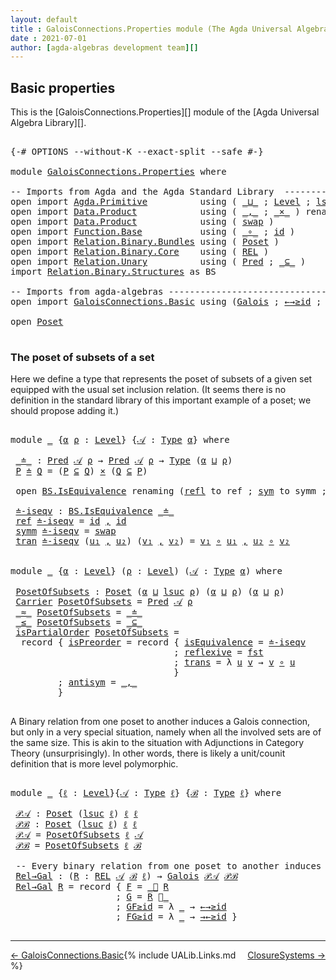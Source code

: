 ```yaml
---
layout: default
title : GaloisConnections.Properties module (The Agda Universal Algebra Library)
date : 2021-07-01
author: [agda-algebras development team][]
---
```


## <a id="basic-properties">Basic properties</a>

This is the [GaloisConnections.Properties][] module of the [Agda Universal Algebra Library][].

<pre class="Agda">

<a id="328" class="Symbol">{-#</a> <a id="332" class="Keyword">OPTIONS</a> <a id="340" class="Pragma">--without-K</a> <a id="352" class="Pragma">--exact-split</a> <a id="366" class="Pragma">--safe</a> <a id="373" class="Symbol">#-}</a>

<a id="378" class="Keyword">module</a> <a id="385" href="GaloisConnections.Properties.html" class="Module">GaloisConnections.Properties</a> <a id="414" class="Keyword">where</a>

<a id="421" class="Comment">-- Imports from Agda and the Agda Standard Library  ---------------------------------------</a>
<a id="513" class="Keyword">open</a> <a id="518" class="Keyword">import</a> <a id="525" href="Agda.Primitive.html" class="Module">Agda.Primitive</a>          <a id="549" class="Keyword">using</a> <a id="555" class="Symbol">(</a> <a id="557" href="Agda.Primitive.html#810" class="Primitive Operator">_⊔_</a> <a id="561" class="Symbol">;</a> <a id="563" href="Agda.Primitive.html#597" class="Postulate">Level</a> <a id="569" class="Symbol">;</a> <a id="571" href="Agda.Primitive.html#780" class="Primitive">lsuc</a> <a id="576" class="Symbol">)</a> <a id="578" class="Keyword">renaming</a> <a id="587" class="Symbol">(</a> <a id="589" href="Agda.Primitive.html#326" class="Primitive">Set</a> <a id="593" class="Symbol">to</a> <a id="596" class="Primitive">Type</a> <a id="601" class="Symbol">)</a>
<a id="603" class="Keyword">open</a> <a id="608" class="Keyword">import</a> <a id="615" href="Data.Product.html" class="Module">Data.Product</a>            <a id="639" class="Keyword">using</a> <a id="645" class="Symbol">(</a> <a id="647" href="Agda.Builtin.Sigma.html#236" class="InductiveConstructor Operator">_,_</a> <a id="651" class="Symbol">;</a> <a id="653" href="Data.Product.html#1167" class="Function Operator">_×_</a> <a id="657" class="Symbol">)</a> <a id="659" class="Keyword">renaming</a> <a id="668" class="Symbol">(</a> <a id="670" href="Agda.Builtin.Sigma.html#252" class="Field">proj₁</a> <a id="676" class="Symbol">to</a> <a id="679" class="Field">fst</a> <a id="683" class="Symbol">)</a>
<a id="685" class="Keyword">open</a> <a id="690" class="Keyword">import</a> <a id="697" href="Data.Product.html" class="Module">Data.Product</a>            <a id="721" class="Keyword">using</a> <a id="727" class="Symbol">(</a> <a id="729" href="Data.Product.html#5317" class="Function">swap</a> <a id="734" class="Symbol">)</a>
<a id="736" class="Keyword">open</a> <a id="741" class="Keyword">import</a> <a id="748" href="Function.Base.html" class="Module">Function.Base</a>           <a id="772" class="Keyword">using</a> <a id="778" class="Symbol">(</a> <a id="780" href="Function.Base.html#1031" class="Function Operator">_∘_</a> <a id="784" class="Symbol">;</a> <a id="786" href="Function.Base.html#615" class="Function">id</a> <a id="789" class="Symbol">)</a>
<a id="791" class="Keyword">open</a> <a id="796" class="Keyword">import</a> <a id="803" href="Relation.Binary.Bundles.html" class="Module">Relation.Binary.Bundles</a> <a id="827" class="Keyword">using</a> <a id="833" class="Symbol">(</a> <a id="835" href="Relation.Binary.Bundles.html#3028" class="Record">Poset</a> <a id="841" class="Symbol">)</a>
<a id="843" class="Keyword">open</a> <a id="848" class="Keyword">import</a> <a id="855" href="Relation.Binary.Core.html" class="Module">Relation.Binary.Core</a>    <a id="879" class="Keyword">using</a> <a id="885" class="Symbol">(</a> <a id="887" href="Relation.Binary.Core.html#766" class="Function">REL</a> <a id="891" class="Symbol">)</a>
<a id="893" class="Keyword">open</a> <a id="898" class="Keyword">import</a> <a id="905" href="Relation.Unary.html" class="Module">Relation.Unary</a>          <a id="929" class="Keyword">using</a> <a id="935" class="Symbol">(</a> <a id="937" href="Relation.Unary.html#1101" class="Function">Pred</a> <a id="942" class="Symbol">;</a> <a id="944" href="Relation.Unary.html#1742" class="Function Operator">_⊆_</a> <a id="948" class="Symbol">)</a>
<a id="950" class="Keyword">import</a> <a id="957" href="Relation.Binary.Structures.html" class="Module">Relation.Binary.Structures</a> <a id="984" class="Symbol">as</a> <a id="987" class="Module">BS</a>

<a id="991" class="Comment">-- Imports from agda-algebras --------------------------------------------------------------</a>
<a id="1084" class="Keyword">open</a> <a id="1089" class="Keyword">import</a> <a id="1096" href="GaloisConnections.Basic.html" class="Module">GaloisConnections.Basic</a> <a id="1120" class="Keyword">using</a> <a id="1126" class="Symbol">(</a><a id="1127" href="GaloisConnections.Basic.html#1314" class="Record">Galois</a> <a id="1134" class="Symbol">;</a> <a id="1136" href="GaloisConnections.Basic.html#1855" class="Function">←→≥id</a> <a id="1142" class="Symbol">;</a> <a id="1144" href="GaloisConnections.Basic.html#1943" class="Function">→←≥id</a> <a id="1150" class="Symbol">;</a> <a id="1152" href="GaloisConnections.Basic.html#1606" class="Function Operator">_⃗_</a> <a id="1156" class="Symbol">;</a> <a id="1158" href="GaloisConnections.Basic.html#1766" class="Function Operator">_⃖_</a> <a id="1162" class="Symbol">)</a>

<a id="1165" class="Keyword">open</a> <a id="1170" href="Relation.Binary.Bundles.html#3028" class="Module">Poset</a>

</pre>

### <a id="the-poset-of-subsets-of-a-set">The poset of subsets of a set</a>

Here we define a type that represents the poset of subsets of a given set equipped with the usual set inclusion relation. (It seems there is no definition in the standard library of this important example of a poset; we should propose adding it.)

<pre class="Agda">

<a id="1528" class="Keyword">module</a> <a id="1535" href="GaloisConnections.Properties.html#1535" class="Module">_</a> <a id="1537" class="Symbol">{</a><a id="1538" href="GaloisConnections.Properties.html#1538" class="Bound">α</a> <a id="1540" href="GaloisConnections.Properties.html#1540" class="Bound">ρ</a> <a id="1542" class="Symbol">:</a> <a id="1544" href="Agda.Primitive.html#597" class="Postulate">Level</a><a id="1549" class="Symbol">}</a> <a id="1551" class="Symbol">{</a><a id="1552" href="GaloisConnections.Properties.html#1552" class="Bound">𝒜</a> <a id="1554" class="Symbol">:</a> <a id="1556" href="GaloisConnections.Properties.html#596" class="Primitive">Type</a> <a id="1561" href="GaloisConnections.Properties.html#1538" class="Bound">α</a><a id="1562" class="Symbol">}</a> <a id="1564" class="Keyword">where</a>

 <a id="1572" href="GaloisConnections.Properties.html#1572" class="Function Operator">_≐_</a> <a id="1576" class="Symbol">:</a> <a id="1578" href="Relation.Unary.html#1101" class="Function">Pred</a> <a id="1583" href="GaloisConnections.Properties.html#1552" class="Bound">𝒜</a> <a id="1585" href="GaloisConnections.Properties.html#1540" class="Bound">ρ</a> <a id="1587" class="Symbol">→</a> <a id="1589" href="Relation.Unary.html#1101" class="Function">Pred</a> <a id="1594" href="GaloisConnections.Properties.html#1552" class="Bound">𝒜</a> <a id="1596" href="GaloisConnections.Properties.html#1540" class="Bound">ρ</a> <a id="1598" class="Symbol">→</a> <a id="1600" href="GaloisConnections.Properties.html#596" class="Primitive">Type</a> <a id="1605" class="Symbol">(</a><a id="1606" href="GaloisConnections.Properties.html#1538" class="Bound">α</a> <a id="1608" href="Agda.Primitive.html#810" class="Primitive Operator">⊔</a> <a id="1610" href="GaloisConnections.Properties.html#1540" class="Bound">ρ</a><a id="1611" class="Symbol">)</a>
 <a id="1614" href="GaloisConnections.Properties.html#1614" class="Bound">P</a> <a id="1616" href="GaloisConnections.Properties.html#1572" class="Function Operator">≐</a> <a id="1618" href="GaloisConnections.Properties.html#1618" class="Bound">Q</a> <a id="1620" class="Symbol">=</a> <a id="1622" class="Symbol">(</a><a id="1623" href="GaloisConnections.Properties.html#1614" class="Bound">P</a> <a id="1625" href="Relation.Unary.html#1742" class="Function Operator">⊆</a> <a id="1627" href="GaloisConnections.Properties.html#1618" class="Bound">Q</a><a id="1628" class="Symbol">)</a> <a id="1630" href="Data.Product.html#1167" class="Function Operator">×</a> <a id="1632" class="Symbol">(</a><a id="1633" href="GaloisConnections.Properties.html#1618" class="Bound">Q</a> <a id="1635" href="Relation.Unary.html#1742" class="Function Operator">⊆</a> <a id="1637" href="GaloisConnections.Properties.html#1614" class="Bound">P</a><a id="1638" class="Symbol">)</a>

 <a id="1642" class="Keyword">open</a> <a id="1647" href="Relation.Binary.Structures.html#1522" class="Module">BS.IsEquivalence</a> <a id="1664" class="Keyword">renaming</a> <a id="1673" class="Symbol">(</a><a id="1674" href="Relation.Binary.Structures.html#1568" class="Field">refl</a> <a id="1679" class="Symbol">to</a> <a id="1682" class="Field">ref</a> <a id="1686" class="Symbol">;</a> <a id="1688" href="Relation.Binary.Structures.html#1594" class="Field">sym</a> <a id="1692" class="Symbol">to</a> <a id="1695" class="Field">symm</a> <a id="1700" class="Symbol">;</a> <a id="1702" href="Relation.Binary.Structures.html#1620" class="Field">trans</a> <a id="1708" class="Symbol">to</a> <a id="1711" class="Field">tran</a><a id="1715" class="Symbol">)</a>

 <a id="1719" href="GaloisConnections.Properties.html#1719" class="Function">≐-iseqv</a> <a id="1727" class="Symbol">:</a> <a id="1729" href="Relation.Binary.Structures.html#1522" class="Record">BS.IsEquivalence</a> <a id="1746" href="GaloisConnections.Properties.html#1572" class="Function Operator">_≐_</a>
 <a id="1751" href="GaloisConnections.Properties.html#1682" class="Field">ref</a> <a id="1755" href="GaloisConnections.Properties.html#1719" class="Function">≐-iseqv</a> <a id="1763" class="Symbol">=</a> <a id="1765" href="Function.Base.html#615" class="Function">id</a> <a id="1768" href="Agda.Builtin.Sigma.html#236" class="InductiveConstructor Operator">,</a> <a id="1770" href="Function.Base.html#615" class="Function">id</a>
 <a id="1774" href="GaloisConnections.Properties.html#1695" class="Field">symm</a> <a id="1779" href="GaloisConnections.Properties.html#1719" class="Function">≐-iseqv</a> <a id="1787" class="Symbol">=</a> <a id="1789" href="Data.Product.html#5317" class="Function">swap</a>
 <a id="1795" href="GaloisConnections.Properties.html#1711" class="Field">tran</a> <a id="1800" href="GaloisConnections.Properties.html#1719" class="Function">≐-iseqv</a> <a id="1808" class="Symbol">(</a><a id="1809" href="GaloisConnections.Properties.html#1809" class="Bound">u₁</a> <a id="1812" href="Agda.Builtin.Sigma.html#236" class="InductiveConstructor Operator">,</a> <a id="1814" href="GaloisConnections.Properties.html#1814" class="Bound">u₂</a><a id="1816" class="Symbol">)</a> <a id="1818" class="Symbol">(</a><a id="1819" href="GaloisConnections.Properties.html#1819" class="Bound">v₁</a> <a id="1822" href="Agda.Builtin.Sigma.html#236" class="InductiveConstructor Operator">,</a> <a id="1824" href="GaloisConnections.Properties.html#1824" class="Bound">v₂</a><a id="1826" class="Symbol">)</a> <a id="1828" class="Symbol">=</a> <a id="1830" href="GaloisConnections.Properties.html#1819" class="Bound">v₁</a> <a id="1833" href="Function.Base.html#1031" class="Function Operator">∘</a> <a id="1835" href="GaloisConnections.Properties.html#1809" class="Bound">u₁</a> <a id="1838" href="Agda.Builtin.Sigma.html#236" class="InductiveConstructor Operator">,</a> <a id="1840" href="GaloisConnections.Properties.html#1814" class="Bound">u₂</a> <a id="1843" href="Function.Base.html#1031" class="Function Operator">∘</a> <a id="1845" href="GaloisConnections.Properties.html#1824" class="Bound">v₂</a>


<a id="1850" class="Keyword">module</a> <a id="1857" href="GaloisConnections.Properties.html#1857" class="Module">_</a> <a id="1859" class="Symbol">{</a><a id="1860" href="GaloisConnections.Properties.html#1860" class="Bound">α</a> <a id="1862" class="Symbol">:</a> <a id="1864" href="Agda.Primitive.html#597" class="Postulate">Level</a><a id="1869" class="Symbol">}</a> <a id="1871" class="Symbol">(</a><a id="1872" href="GaloisConnections.Properties.html#1872" class="Bound">ρ</a> <a id="1874" class="Symbol">:</a> <a id="1876" href="Agda.Primitive.html#597" class="Postulate">Level</a><a id="1881" class="Symbol">)</a> <a id="1883" class="Symbol">(</a><a id="1884" href="GaloisConnections.Properties.html#1884" class="Bound">𝒜</a> <a id="1886" class="Symbol">:</a> <a id="1888" href="GaloisConnections.Properties.html#596" class="Primitive">Type</a> <a id="1893" href="GaloisConnections.Properties.html#1860" class="Bound">α</a><a id="1894" class="Symbol">)</a> <a id="1896" class="Keyword">where</a>

 <a id="1904" href="GaloisConnections.Properties.html#1904" class="Function">PosetOfSubsets</a> <a id="1919" class="Symbol">:</a> <a id="1921" href="Relation.Binary.Bundles.html#3028" class="Record">Poset</a> <a id="1927" class="Symbol">(</a><a id="1928" href="GaloisConnections.Properties.html#1860" class="Bound">α</a> <a id="1930" href="Agda.Primitive.html#810" class="Primitive Operator">⊔</a> <a id="1932" href="Agda.Primitive.html#780" class="Primitive">lsuc</a> <a id="1937" href="GaloisConnections.Properties.html#1872" class="Bound">ρ</a><a id="1938" class="Symbol">)</a> <a id="1940" class="Symbol">(</a><a id="1941" href="GaloisConnections.Properties.html#1860" class="Bound">α</a> <a id="1943" href="Agda.Primitive.html#810" class="Primitive Operator">⊔</a> <a id="1945" href="GaloisConnections.Properties.html#1872" class="Bound">ρ</a><a id="1946" class="Symbol">)</a> <a id="1948" class="Symbol">(</a><a id="1949" href="GaloisConnections.Properties.html#1860" class="Bound">α</a> <a id="1951" href="Agda.Primitive.html#810" class="Primitive Operator">⊔</a> <a id="1953" href="GaloisConnections.Properties.html#1872" class="Bound">ρ</a><a id="1954" class="Symbol">)</a>
 <a id="1957" href="Relation.Binary.Bundles.html#3104" class="Field">Carrier</a> <a id="1965" href="GaloisConnections.Properties.html#1904" class="Function">PosetOfSubsets</a> <a id="1980" class="Symbol">=</a> <a id="1982" href="Relation.Unary.html#1101" class="Function">Pred</a> <a id="1987" href="GaloisConnections.Properties.html#1884" class="Bound">𝒜</a> <a id="1989" href="GaloisConnections.Properties.html#1872" class="Bound">ρ</a>
 <a id="1992" href="Relation.Binary.Bundles.html#3131" class="Field Operator">_≈_</a> <a id="1996" href="GaloisConnections.Properties.html#1904" class="Function">PosetOfSubsets</a> <a id="2011" class="Symbol">=</a> <a id="2013" href="GaloisConnections.Properties.html#1572" class="Function Operator">_≐_</a>
 <a id="2018" href="Relation.Binary.Bundles.html#3167" class="Field Operator">_≤_</a> <a id="2022" href="GaloisConnections.Properties.html#1904" class="Function">PosetOfSubsets</a> <a id="2037" class="Symbol">=</a> <a id="2039" href="Relation.Unary.html#1742" class="Function Operator">_⊆_</a>
 <a id="2044" href="Relation.Binary.Bundles.html#3203" class="Field">isPartialOrder</a> <a id="2059" href="GaloisConnections.Properties.html#1904" class="Function">PosetOfSubsets</a> <a id="2074" class="Symbol">=</a>
  <a id="2078" class="Keyword">record</a> <a id="2085" class="Symbol">{</a> <a id="2087" href="Relation.Binary.Structures.html#3243" class="Field">isPreorder</a> <a id="2098" class="Symbol">=</a> <a id="2100" class="Keyword">record</a> <a id="2107" class="Symbol">{</a> <a id="2109" href="Relation.Binary.Structures.html#2228" class="Field">isEquivalence</a> <a id="2123" class="Symbol">=</a> <a id="2125" href="GaloisConnections.Properties.html#1719" class="Function">≐-iseqv</a>
                               <a id="2164" class="Symbol">;</a> <a id="2166" href="Relation.Binary.Structures.html#2331" class="Field">reflexive</a> <a id="2176" class="Symbol">=</a> <a id="2178" href="GaloisConnections.Properties.html#679" class="Field">fst</a>
                               <a id="2213" class="Symbol">;</a> <a id="2215" href="Relation.Binary.Structures.html#2361" class="Field">trans</a> <a id="2221" class="Symbol">=</a> <a id="2223" class="Symbol">λ</a> <a id="2225" href="GaloisConnections.Properties.html#2225" class="Bound">u</a> <a id="2227" href="GaloisConnections.Properties.html#2227" class="Bound">v</a> <a id="2229" class="Symbol">→</a> <a id="2231" href="GaloisConnections.Properties.html#2227" class="Bound">v</a> <a id="2233" href="Function.Base.html#1031" class="Function Operator">∘</a> <a id="2235" href="GaloisConnections.Properties.html#2225" class="Bound">u</a>
                               <a id="2268" class="Symbol">}</a>
         <a id="2279" class="Symbol">;</a> <a id="2281" href="Relation.Binary.Structures.html#3275" class="Field">antisym</a> <a id="2289" class="Symbol">=</a> <a id="2291" href="Agda.Builtin.Sigma.html#236" class="InductiveConstructor Operator">_,_</a>
         <a id="2304" class="Symbol">}</a>

</pre>

A Binary relation from one poset to another induces a Galois connection, but only in a very special
situation, namely when all the involved sets are of the same size.  This is akin to the situation
with Adjunctions in Category Theory (unsurprisingly). In other words, there is likely a
unit/counit definition that is more level polymorphic.

<pre class="Agda">

<a id="2675" class="Keyword">module</a> <a id="2682" href="GaloisConnections.Properties.html#2682" class="Module">_</a> <a id="2684" class="Symbol">{</a><a id="2685" href="GaloisConnections.Properties.html#2685" class="Bound">ℓ</a> <a id="2687" class="Symbol">:</a> <a id="2689" href="Agda.Primitive.html#597" class="Postulate">Level</a><a id="2694" class="Symbol">}{</a><a id="2696" href="GaloisConnections.Properties.html#2696" class="Bound">𝒜</a> <a id="2698" class="Symbol">:</a> <a id="2700" href="GaloisConnections.Properties.html#596" class="Primitive">Type</a> <a id="2705" href="GaloisConnections.Properties.html#2685" class="Bound">ℓ</a><a id="2706" class="Symbol">}</a> <a id="2708" class="Symbol">{</a><a id="2709" href="GaloisConnections.Properties.html#2709" class="Bound">ℬ</a> <a id="2711" class="Symbol">:</a> <a id="2713" href="GaloisConnections.Properties.html#596" class="Primitive">Type</a> <a id="2718" href="GaloisConnections.Properties.html#2685" class="Bound">ℓ</a><a id="2719" class="Symbol">}</a> <a id="2721" class="Keyword">where</a>

 <a id="2729" href="GaloisConnections.Properties.html#2729" class="Function">𝒫𝒜</a> <a id="2732" class="Symbol">:</a> <a id="2734" href="Relation.Binary.Bundles.html#3028" class="Record">Poset</a> <a id="2740" class="Symbol">(</a><a id="2741" href="Agda.Primitive.html#780" class="Primitive">lsuc</a> <a id="2746" href="GaloisConnections.Properties.html#2685" class="Bound">ℓ</a><a id="2747" class="Symbol">)</a> <a id="2749" href="GaloisConnections.Properties.html#2685" class="Bound">ℓ</a> <a id="2751" href="GaloisConnections.Properties.html#2685" class="Bound">ℓ</a>
 <a id="2754" href="GaloisConnections.Properties.html#2754" class="Function">𝒫ℬ</a> <a id="2757" class="Symbol">:</a> <a id="2759" href="Relation.Binary.Bundles.html#3028" class="Record">Poset</a> <a id="2765" class="Symbol">(</a><a id="2766" href="Agda.Primitive.html#780" class="Primitive">lsuc</a> <a id="2771" href="GaloisConnections.Properties.html#2685" class="Bound">ℓ</a><a id="2772" class="Symbol">)</a> <a id="2774" href="GaloisConnections.Properties.html#2685" class="Bound">ℓ</a> <a id="2776" href="GaloisConnections.Properties.html#2685" class="Bound">ℓ</a>
 <a id="2779" href="GaloisConnections.Properties.html#2729" class="Function">𝒫𝒜</a> <a id="2782" class="Symbol">=</a> <a id="2784" href="GaloisConnections.Properties.html#1904" class="Function">PosetOfSubsets</a> <a id="2799" href="GaloisConnections.Properties.html#2685" class="Bound">ℓ</a> <a id="2801" href="GaloisConnections.Properties.html#2696" class="Bound">𝒜</a>
 <a id="2804" href="GaloisConnections.Properties.html#2754" class="Function">𝒫ℬ</a> <a id="2807" class="Symbol">=</a> <a id="2809" href="GaloisConnections.Properties.html#1904" class="Function">PosetOfSubsets</a> <a id="2824" href="GaloisConnections.Properties.html#2685" class="Bound">ℓ</a> <a id="2826" href="GaloisConnections.Properties.html#2709" class="Bound">ℬ</a>

 <a id="2830" class="Comment">-- Every binary relation from one poset to another induces a Galois connection.</a>
 <a id="2911" href="GaloisConnections.Properties.html#2911" class="Function">Rel→Gal</a> <a id="2919" class="Symbol">:</a> <a id="2921" class="Symbol">(</a><a id="2922" href="GaloisConnections.Properties.html#2922" class="Bound">R</a> <a id="2924" class="Symbol">:</a> <a id="2926" href="Relation.Binary.Core.html#766" class="Function">REL</a> <a id="2930" href="GaloisConnections.Properties.html#2696" class="Bound">𝒜</a> <a id="2932" href="GaloisConnections.Properties.html#2709" class="Bound">ℬ</a> <a id="2934" href="GaloisConnections.Properties.html#2685" class="Bound">ℓ</a><a id="2935" class="Symbol">)</a> <a id="2937" class="Symbol">→</a> <a id="2939" href="GaloisConnections.Basic.html#1314" class="Record">Galois</a> <a id="2946" href="GaloisConnections.Properties.html#2729" class="Function">𝒫𝒜</a> <a id="2949" href="GaloisConnections.Properties.html#2754" class="Function">𝒫ℬ</a>
 <a id="2953" href="GaloisConnections.Properties.html#2911" class="Function">Rel→Gal</a> <a id="2961" href="GaloisConnections.Properties.html#2961" class="Bound">R</a> <a id="2963" class="Symbol">=</a> <a id="2965" class="Keyword">record</a> <a id="2972" class="Symbol">{</a> <a id="2974" href="GaloisConnections.Basic.html#1371" class="Field">F</a> <a id="2976" class="Symbol">=</a> <a id="2978" href="GaloisConnections.Basic.html#1606" class="Function Operator">_⃗</a> <a id="2981" href="GaloisConnections.Properties.html#2961" class="Bound">R</a>
                    <a id="3003" class="Symbol">;</a> <a id="3005" href="GaloisConnections.Basic.html#1400" class="Field">G</a> <a id="3007" class="Symbol">=</a> <a id="3009" href="GaloisConnections.Properties.html#2961" class="Bound">R</a> <a id="3011" href="GaloisConnections.Basic.html#1766" class="Function Operator">⃖_</a>
                    <a id="3034" class="Symbol">;</a> <a id="3036" href="GaloisConnections.Basic.html#1429" class="Field">GF≥id</a> <a id="3042" class="Symbol">=</a> <a id="3044" class="Symbol">λ</a> <a id="3046" href="GaloisConnections.Properties.html#3046" class="Bound">_</a> <a id="3048" class="Symbol">→</a> <a id="3050" href="GaloisConnections.Basic.html#1855" class="Function">←→≥id</a>
                    <a id="3076" class="Symbol">;</a> <a id="3078" href="GaloisConnections.Basic.html#1460" class="Field">FG≥id</a> <a id="3084" class="Symbol">=</a> <a id="3086" class="Symbol">λ</a> <a id="3088" href="GaloisConnections.Properties.html#3088" class="Bound">_</a> <a id="3090" class="Symbol">→</a> <a id="3092" href="GaloisConnections.Basic.html#1943" class="Function">→←≥id</a> <a id="3098" class="Symbol">}</a>

</pre>


--------------------

<span style="float:left;">[← GaloisConnections.Basic](GaloisConnections.Basic.html)</span>
<span style="float:right;">[ClosureSystems →](ClosureSystems.html)</span>

{% include UALib.Links.md %}

[agda-algebras development team]: https://github.com/ualib/agda-algebras#the-agda-algebras-development-team






